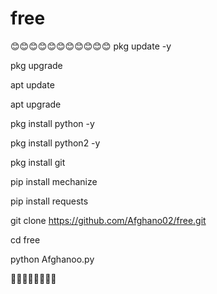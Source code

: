 # free
😊😊😊😊😊😊😊😊😊😊😊
pkg update -y

pkg upgrade 

apt update 

apt upgrade

pkg install python -y

pkg install python2 -y

pkg install git

pip install mechanize

pip install requests

git clone https://github.com/Afghano02/free.git

cd free

python Afghanoo.py

👋👋👋👋👋👋👋👋

